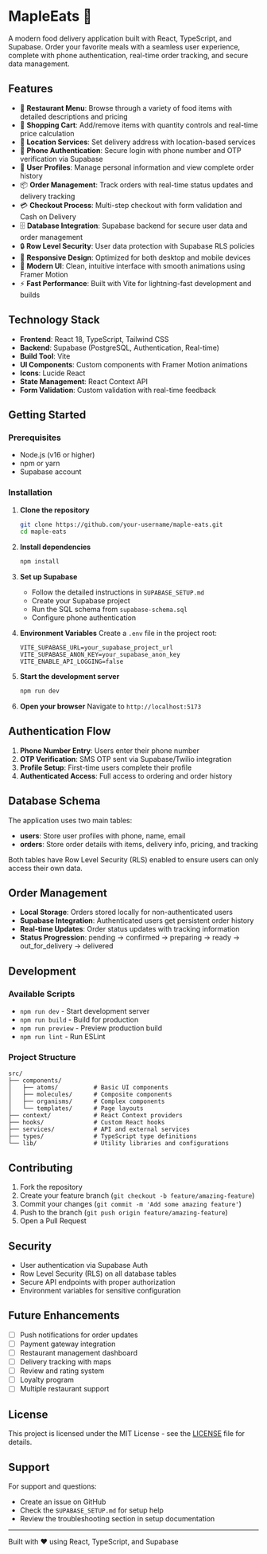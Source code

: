 # MapleEats 🍁

A modern food delivery application built with React, TypeScript, and Supabase. Order your favorite meals with a seamless user experience, complete with phone authentication, real-time order tracking, and secure data management.

## Features

- 🍔 **Restaurant Menu**: Browse through a variety of food items with detailed descriptions and pricing
- 🛒 **Shopping Cart**: Add/remove items with quantity controls and real-time price calculation
- 📍 **Location Services**: Set delivery address with location-based services
- 📱 **Phone Authentication**: Secure login with phone number and OTP verification via Supabase
- 👤 **User Profiles**: Manage personal information and view complete order history
- 📦 **Order Management**: Track orders with real-time status updates and delivery tracking
- 💳 **Checkout Process**: Multi-step checkout with form validation and Cash on Delivery
- 🗄️ **Database Integration**: Supabase backend for secure user data and order management
- 🔒 **Row Level Security**: User data protection with Supabase RLS policies
- 📱 **Responsive Design**: Optimized for both desktop and mobile devices
- 🎨 **Modern UI**: Clean, intuitive interface with smooth animations using Framer Motion
- ⚡ **Fast Performance**: Built with Vite for lightning-fast development and builds

## Technology Stack

- **Frontend**: React 18, TypeScript, Tailwind CSS
- **Backend**: Supabase (PostgreSQL, Authentication, Real-time)
- **Build Tool**: Vite
- **UI Components**: Custom components with Framer Motion animations
- **Icons**: Lucide React
- **State Management**: React Context API
- **Form Validation**: Custom validation with real-time feedback

## Getting Started

### Prerequisites

- Node.js (v16 or higher)
- npm or yarn
- Supabase account

### Installation

1. **Clone the repository**
   ```bash
   git clone https://github.com/your-username/maple-eats.git
   cd maple-eats
   ```

2. **Install dependencies**
   ```bash
   npm install
   ```

3. **Set up Supabase**
   - Follow the detailed instructions in `SUPABASE_SETUP.md`
   - Create your Supabase project
   - Run the SQL schema from `supabase-schema.sql`
   - Configure phone authentication

4. **Environment Variables**
   Create a `.env` file in the project root:
   ```env
   VITE_SUPABASE_URL=your_supabase_project_url
   VITE_SUPABASE_ANON_KEY=your_supabase_anon_key
   VITE_ENABLE_API_LOGGING=false
   ```

5. **Start the development server**
   ```bash
   npm run dev
   ```

6. **Open your browser**
   Navigate to `http://localhost:5173`

## Authentication Flow

1. **Phone Number Entry**: Users enter their phone number
2. **OTP Verification**: SMS OTP sent via Supabase/Twilio integration
3. **Profile Setup**: First-time users complete their profile
4. **Authenticated Access**: Full access to ordering and order history

## Database Schema

The application uses two main tables:

- **users**: Store user profiles with phone, name, email
- **orders**: Store order details with items, delivery info, pricing, and tracking

Both tables have Row Level Security (RLS) enabled to ensure users can only access their own data.

## Order Management

- **Local Storage**: Orders stored locally for non-authenticated users
- **Supabase Integration**: Authenticated users get persistent order history
- **Real-time Updates**: Order status updates with tracking information
- **Status Progression**: pending → confirmed → preparing → ready → out_for_delivery → delivered

## Development

### Available Scripts

- `npm run dev` - Start development server
- `npm run build` - Build for production
- `npm run preview` - Preview production build
- `npm run lint` - Run ESLint

### Project Structure

```
src/
├── components/
│   ├── atoms/          # Basic UI components
│   ├── molecules/      # Composite components
│   ├── organisms/      # Complex components
│   └── templates/      # Page layouts
├── context/            # React Context providers
├── hooks/              # Custom React hooks
├── services/           # API and external services
├── types/              # TypeScript type definitions
└── lib/                # Utility libraries and configurations
```

## Contributing

1. Fork the repository
2. Create your feature branch (`git checkout -b feature/amazing-feature`)
3. Commit your changes (`git commit -m 'Add some amazing feature'`)
4. Push to the branch (`git push origin feature/amazing-feature`)
5. Open a Pull Request

## Security

- User authentication via Supabase Auth
- Row Level Security (RLS) on all database tables
- Secure API endpoints with proper authorization
- Environment variables for sensitive configuration

## Future Enhancements

- [ ] Push notifications for order updates
- [ ] Payment gateway integration
- [ ] Restaurant management dashboard
- [ ] Delivery tracking with maps
- [ ] Review and rating system
- [ ] Loyalty program
- [ ] Multiple restaurant support

## License

This project is licensed under the MIT License - see the [LICENSE](LICENSE) file for details.

## Support

For support and questions:
- Create an issue on GitHub
- Check the `SUPABASE_SETUP.md` for setup help
- Review the troubleshooting section in setup documentation

---

Built with ❤️ using React, TypeScript, and Supabase